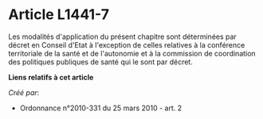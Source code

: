 # Article L1441-7

Les modalités d'application du présent chapitre sont déterminées par décret en Conseil d'Etat à l'exception de celles
relatives à la conférence territoriale de la santé et de l'autonomie et à la commission de coordination des politiques
publiques de santé qui le sont par décret.

**Liens relatifs à cet article**

_Créé par_:

  - Ordonnance n°2010-331 du 25 mars 2010 - art. 2
